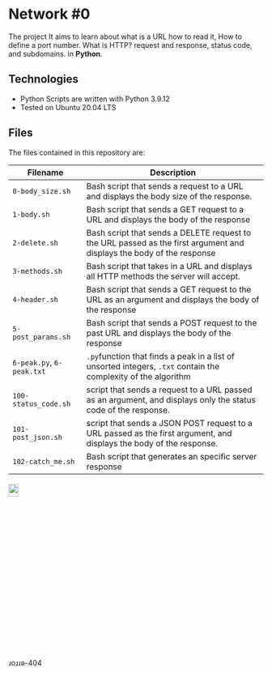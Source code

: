 # Network #0
The project It aims to learn about what is a URL how to read it, How to define a port number. What is HTTP? request and response, status code, and subdomains. in **Python**.

## Technologies
+ Python Scripts are written with Python 3.9.12
+ Tested on Ubuntu 20.04 LTS

## Files
The files contained in this repository are:

| Filename | Description |
| -------- | ----------- |
| `0-body_size.sh` | Bash script that sends a request to a URL and displays the body size of the response. |
| `1-body.sh` | Bash script that sends a GET request to a URL and displays the body of the response |
| `2-delete.sh` | Bash script that sends a DELETE request to the URL passed as the first argument and displays the body of the response |
| `3-methods.sh` | Bash script that takes in a URL and displays all HTTP methods the server will accept. |
| `4-header.sh` | Bash script that sends a GET request to the URL as an argument and displays the body of the response |
| `5-post_params.sh` | Bash script that sends a POST request to the past URL and displays the body of the response |
| `6-peak.py`, `6-peak.txt` | `.py`function that finds a peak in a list of unsorted integers,  `.txt` contain the complexity of the algorithm|
| `100-status_code.sh` | script that sends a request to a URL passed as an argument, and displays only the status code of the response.|
| `101-post_json.sh` | script that sends a JSON POST request to a URL passed as the first argument, and displays the body of the response.|
| `102-catch_me.sh` | Bash script that generates an specific server response|


<h6 align ="rigth">
<img src="https://tenor.com/view/aesthetic-gif-23457392.gif" height="8%" width="20%">
</h6>
 ɹoɹɹǝ-404
